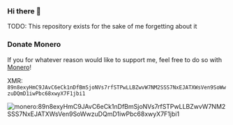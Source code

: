 ### Hi there 👋

TODO: This repository exists for the sake of me forgetting about it

<!--
**joonatanjak/joonatanjak** is a ✨ _special_ ✨ repository because its `README.md` (this file) appears on your GitHub profile.

Here are some ideas to get you started:

- 🔭 I’m currently working on ...
- 🌱 I’m currently learning ...
- 👯 I’m looking to collaborate on ...
- 🤔 I’m looking for help with ...
- 💬 Ask me about ...
- 📫 How to reach me: ...
- 😄 Pronouns: ...
- ⚡ Fun fact: ...
-->


### Donate Monero

If you for whatever reason would like to support me, feel free to do so with [Monero](https://www.getmonero.org/)!

XMR: `89n8exyHmC9JAvC6eCk1nDfBmSjoNVs7rfSTPwLLBZwvW7NM2SSS7NxEJATXWsVen9SoWwzuDQmD1iwPbc68xwyX7F1jbi1`

![monero:89n8exyHmC9JAvC6eCk1nDfBmSjoNVs7rfSTPwLLBZwvW7NM2SSS7NxEJATXWsVen9SoWwzuDQmD1iwPbc68xwyX7F1jbi1](https://user-images.githubusercontent.com/52051107/165277597-d393d374-de00-47c2-8605-d9d869ad4417.png)
